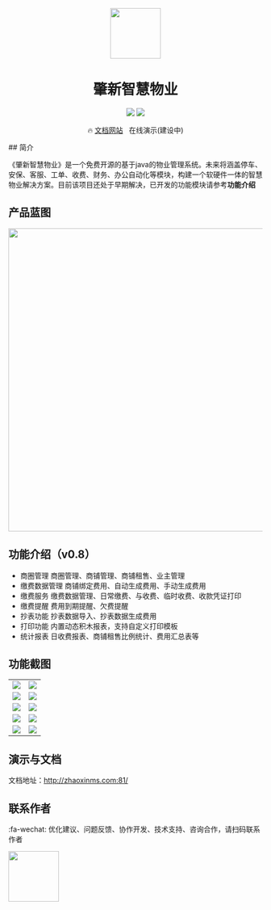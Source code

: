 <p align="center">
<img src="https://gitee.com/fanhuibin1/zhaoxinpms/raw/master/Resources/readme/logo-red.png" width="100px">
</p>
<h1 align="center">肇新智慧物业</h1>
<p align="center">
<img  src="https://img.shields.io/badge/release-v0.8-brightgreen.svg">
<img src="https://shields.io/badge/license-AGPL-blue">
</p>
<p align="center">
  🔥 <a href="http://zhaoxinms.com:81/">文档网站</a>
  &nbsp; <a >在线演示(建设中)</a>
</p>
## 简介

​        《肇新智慧物业》是一个免费开源的基于java的物业管理系统。未来将涵盖停车、安保、客服、工单、收费、财务、办公自动化等模块，构建一个软硬件一体的智慧物业解决方案。目前该项目还处于早期解决，已开发的功能模块请参考**功能介绍**

## 产品蓝图
<p align="center">
<img src="https://gitee.com/fanhuibin1/zhaoxinpms/raw/master/Resources/readme/blueprint.jpg" width="600px">
</p>

## 功能介绍（v0.8） 

- 商圈管理
  商圈管理、商铺管理、商铺租售、业主管理
- 缴费数据管理
  商铺绑定费用、自动生成费用、手动生成费用
- 缴费服务
  缴费数据管理、日常缴费、与收费、临时收费、收款凭证打印
- 缴费提醒
  费用到期提醒、欠费提醒
- 抄表功能
  抄表数据导入、抄表数据生成费用
- 打印功能
  内置动态积木报表，支持自定义打印模板
- 统计报表
  日收费报表、商铺租售比例统计、费用汇总表等
## 功能截图
<table>
    <tr>
        <td><img src="https://gitee.com/fanhuibin1/zhaoxinpms/raw/master/Resources/readme/webUI/1.png"/></td>
        <td><img src="https://gitee.com/fanhuibin1/zhaoxinpms/raw/master/Resources/readme/webUI/2.png"/></td>
    </tr>
    <tr>
        <td><img src="https://gitee.com/fanhuibin1/zhaoxinpms/raw/master/Resources/readme/webUI/3.png"/></td>
        <td><img src="https://gitee.com/fanhuibin1/zhaoxinpms/raw/master/Resources/readme/webUI/4.png"/></td>
    </tr>
    <tr>
        <td><img src="https://gitee.com/fanhuibin1/zhaoxinpms/raw/master/Resources/readme/webUI/5.png"/></td>
        <td><img src="https://gitee.com/fanhuibin1/zhaoxinpms/raw/master/Resources/readme/webUI/6.png"/></td>
    </tr>
    <tr>
        <td><img src="https://gitee.com/fanhuibin1/zhaoxinpms/raw/master/Resources/readme/webUI/7.png"/></td>
        <td><img src="https://gitee.com/fanhuibin1/zhaoxinpms/raw/master/Resources/readme/webUI/8.png"/></td>
    </tr>
    <tr>
        <td><img src="https://gitee.com/fanhuibin1/zhaoxinpms/raw/master/Resources/readme/webUI/9.png"/></td>
        <td><img src="https://gitee.com/fanhuibin1/zhaoxinpms/raw/master/Resources/readme/webUI/10.png"/></td>
    </tr>
</table>


## 演示与文档


文档地址：http://zhaoxinms.com:81/

## 联系作者
:fa-wechat: 优化建议、问题反馈、协作开发、技术支持、咨询合作，请扫码联系作者
<p >
<img src="https://gitee.com/fanhuibin1/zhaoxinpms/raw/master/Resources/readme/weixin_code.png" width="100px">
</p>
<h2 align="center"></h1>






